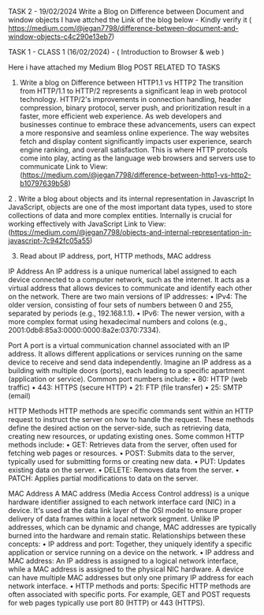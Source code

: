 TASK 2 - 19/02/2024
Write  a Blog on Difference between Document and window objects 
I have attched the Link of the blog below - Kindly verify it 
( https://medium.com/@jegan7798/difference-between-document-and-window-objects-c4c290e13eb7)


TASK 1 - CLASS 1 (16/02/2024) -  ( Introduction to Browser & web )

Here i have attached my Medium Blog POST RELATED TO TASKS 

1. Write a blog on Difference between HTTP1.1 vs HTTP2
   The transition from HTTP/1.1 to HTTP/2 represents a significant leap in web protocol technology. HTTP/2's improvements in connection handling, header compression, binary protocol, server push, and prioritization result in a faster, more efficient web experience. As web developers and businesses continue to embrace these advancements, users can expect a more responsive and seamless online experience.
The way websites fetch and display content significantly impacts user experience, search engine ranking, and overall satisfaction. This is where HTTP protocols come into play, acting as the language web browsers and servers use to communicate
Link to View:(https://medium.com/@jegan7798/difference-between-http1-vs-http2-b10797639b58)


2 . Write a blog about objects and its internal representation in Javascript
    In JavaScript, objects are one of the most important data types, used to store collections of data and more complex entities. Internally is crucial for working effectively with JavaScript
Link to View: (https://medium.com/@jegan7798/objects-and-internal-representation-in-javascript-7c942fc05a55) 


3. Read about IP address, port, HTTP methods, MAC address

IP Address
An IP address is a unique numerical label assigned to each device connected to a computer network, such as the internet. It acts as a virtual address that allows devices to communicate and identify each other on the network. There are two main versions of IP addresses:
•	IPv4: The older version, consisting of four sets of numbers between 0 and 255, separated by periods (e.g., 192.168.1.1).
•	IPv6: The newer version, with a more complex format using hexadecimal numbers and colons (e.g., 2001:0db8:85a3:0000:0000:8a2e:0370:7334).

Port
A port is a virtual communication channel associated with an IP address. It allows different applications or services running on the same device to receive and send data independently. Imagine an IP address as a building with multiple doors (ports), each leading to a specific apartment (application or service). Common port numbers include:
•	80: HTTP (web traffic)
•	443: HTTPS (secure HTTP)
•	21: FTP (file transfer)
•	25: SMTP (email)

HTTP Methods
HTTP methods are specific commands sent within an HTTP request to instruct the server on how to handle the request. These methods define the desired action on the server-side, such as retrieving data, creating new resources, or updating existing ones. Some common HTTP methods include:
•	GET: Retrieves data from the server, often used for fetching web pages or resources.
•	POST: Submits data to the server, typically used for submitting forms or creating new data.
•	PUT: Updates existing data on the server.
•	DELETE: Removes data from the server.
•	PATCH: Applies partial modifications to data on the server.

MAC Address
A MAC address (Media Access Control address) is a unique hardware identifier assigned to each network interface card (NIC) in a device. It's used at the data link layer of the OSI model to ensure proper delivery of data frames within a local network segment. Unlike IP addresses, which can be dynamic and change, MAC addresses are typically burned into the hardware and remain static.
Relationships between these concepts:
•	IP address and port: Together, they uniquely identify a specific application or service running on a device on the network.
•	IP address and MAC address: An IP address is assigned to a logical network interface, while a MAC address is assigned to the physical NIC hardware. A device can have multiple MAC addresses but only one primary IP address for each network interface.
•	HTTP methods and ports: Specific HTTP methods are often associated with specific ports. For example, GET and POST requests for web pages typically use port 80 (HTTP) or 443 (HTTPS).

   





